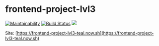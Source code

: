 # frontend-project-lvl3

[![Maintainability](https://api.codeclimate.com/v1/badges/6e49a1d8d686165915dd/maintainability)](https://codeclimate.com/github/AnastasiyaYS/frontend-project-lvl3/maintainability)
[![Build Status](https://travis-ci.org/AnastasiyaYS/frontend-project-lvl3.svg?branch=master)](https://travis-ci.org/AnastasiyaYS/frontend-project-lvl3)
![](https://github.com/AnastasiyaYS/frontend-project-lvl3/workflows/nodejs/badge.svg)

Site: [https://frontend-project-lvl3-teal.now.sh](https://frontend-project-lvl3-teal.now.sh)
